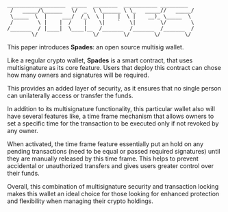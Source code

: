 ```
___________________  _____  ________  ___________ _________
 /   _____/\______   \/  _  \ \______ \ \_   _____//   _____/
 \_____  \  |     ___/  /_\  \ |    |  \ |    __)_ \_____  \ 
 /        \ |    |  /    |    \|    `   \|        \/        \
/_______  / |____|  \____|__  /_______  /_______  /_______  /
        \/                  \/        \/        \/        \/ 
```

This paper introduces **Spades**: an open source multisig wallet.

Like a regular crypto wallet, **Spades** is a smart contract, that uses multisignature as its core feature. Users that deploy this contract can chose how many owners and signatures will be required.

This provides an added layer of security, as it ensures that no single person can unilaterally access or transfer the funds.

In addition to its multisignature functionality, this particular wallet also will have several features like, a time frame mechanism that allows owners to set a specific time for the transaction to be executed only if not revoked by any owner. 

When activated, the time frame feature essentially put an hold on any pending transactions (need to be equal or passed required signatures) until they are manually released by this time frame. This helps to prevent accidental or unauthorized transfers and gives users greater control over their funds.

Overall, this combination of multisignature security and transaction locking makes this wallet an ideal choice for those looking for enhanced protection and flexibility when managing their crypto holdings.
